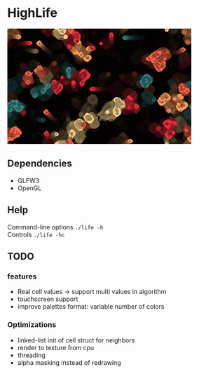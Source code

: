 # HighLife

![Preview](life.png)

## Dependencies
 * GLFW3
 * OpenGL

## Help
Command-line options `./life -h`  
Controls `./life -hc`  

## TODO  

### features  
 * Real cell values -> support multi values in algorithm
 * touchscreen support
 * improve palettes format: variable number of colors
 
### Optimizations  
 * linked-list init of cell struct for neighbors
 * render to texture from cpu
 * threading
 * alpha masking instead of redrawing

